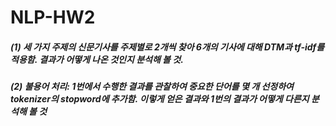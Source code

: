 # NLP-HW2

##### (1) 세 가지 주제의 신문기사를 주제별로 2개씩 찾아 6개의 기사에 대해 DTM과 tf-idf를 적용함. 결과가 어떻게 나온 것인지 분석해 볼 것.

##### (2) 불용어 처리: 1번에서 수행한 결과를 관찰하여 중요한 단어를 몇 개 선정하여 tokenizer의 stopword에 추가함. 이렇게 얻은 결과와 1번의 결과가 어떻게 다른지 분석해 볼 것
